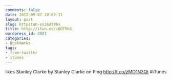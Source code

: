 ```yaml
---
comments: false
date: 2012-09-07 20:03:11
layout: post
slug: httpitun-esi6dt9bs
title: http://itun.es/i6DT9bS
wordpress_id: 2881
categories:
- Bookmarks
tags:
- from-twitter
- itunes
---
```


likes Stanley Clarke by Stanley Clarke on Ping http://t.co/zMO1N3Qt #iTunes
